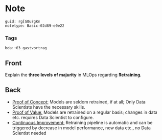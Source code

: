 # Note
```
guid: rg[GOu?gKn
notetype: Basic-02d89-e0e22
```

### Tags
```
bda::03_gastvortrag
```

## Front
Explain the <b>three levels of majurity</b> in MLOps regarding
<b>Retraining</b>.

## Back
<div>
  <ul>
    <li><u>Proof of Concept:</u> Models are seldom retrained, if at
    all; Only Data Scientists have the necessary skills.
    <li><u>Proof of Value:</u> Models are retrained on a regular
    basis; changes in data etc. requires Data Scientist to
    configure.
    <li><u>Continuous Improvement:</u> Retraining pipeline is
    automatic and can be triggered by decrease in model
    performance, new data etc., no Data Scientist needed
  </ul>
</div>
